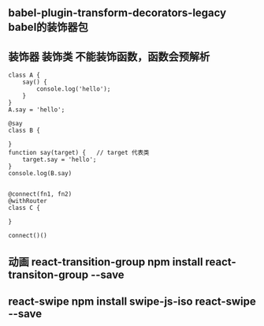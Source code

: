 ## babel-plugin-transform-decorators-legacy babel的装饰器包

## 装饰器  装饰类  不能装饰函数，函数会预解析
```
class A {
    say() {
        console.log('hello');
    }
}
A.say = 'hello';

@say
class B {

}
function say(target) {   // target 代表类
    target.say = 'hello';
}
console.log(B.say)


@connect(fn1, fn2)
@withRouter
class C {

}

connect()()

```


## 动画 react-transition-group   npm install react-transiton-group --save


## react-swipe   npm install swipe-js-iso react-swipe --save